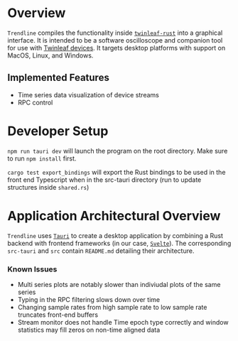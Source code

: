 # Overview
`Trendline` compiles the functionality inside [`twinleaf-rust`](https://github.com/twinleaf/twinleaf-rust) into a graphical interface. It is intended to be a software oscilloscope and companion tool for use with [Twinleaf devices](https://twinleaf.com). It targets desktop platforms with support on MacOS, Linux, and Windows.

## Implemented Features
- Time series data visualization of device streams
- RPC control


# Developer Setup

`npm run tauri dev` will launch the program on the root directory. Make sure to run `npm install` first.

`cargo test export_bindings` will export the Rust bindings to be used in the front end Typescript when in the src-tauri directory (run to update structures inside `shared.rs`)

# Application Architectural Overview
`Trendline` uses [`Tauri`](https://tauri.app) to create a desktop application by combining a Rust backend with frontend frameworks (in our case, [`Svelte`](https://svelte.dev)). The corresponding `src-tauri` and `src` contain `README.md` detailing their architecture.

### Known Issues

- Multi series plots are notably slower than indiviudal plots of the same series
- Typing in the RPC filtering slows down over time
- Changing sample rates from high sample rate to low sample rate truncates front-end buffers
- Stream monitor does not handle Time epoch type correctly and window statistics may fill zeros on non-time aligned data